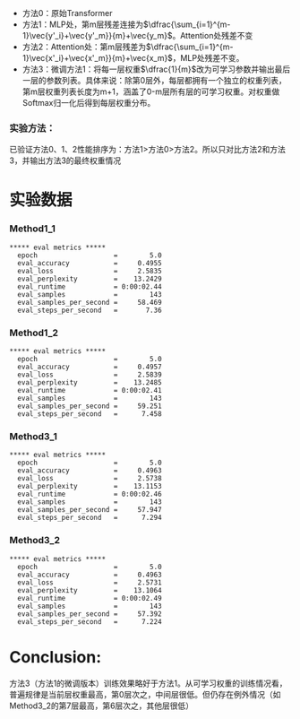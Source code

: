 * 方法0：原始Transformer
* 方法1：MLP处，第m层残差连接为$\dfrac{\sum_{i=1}^{m-1}\vec{y'_i}+\vec{y'_m}}{m}+\vec{y_m}$。Attention处残差不变
* 方法2：Attention处：第m层残差为$\dfrac{\sum_{i=1}^{m-1}\vec{x'_i}+\vec{x'_m}}{m}+\vec{x_m}$，MLP处残差不变。
* 方法3：微调方法1：将每一层权重$\dfrac{1}{m}$改为可学习参数并输出最后一层的参数列表。具体来说：除第0层外，每层都拥有一个独立的权重列表，第m层权重列表长度为m+1，涵盖了0-m层所有层的可学习权重。对权重做Softmax归一化后得到每层权重分布。


### 实验方法：
已验证方法0、1、2性能排序为：方法1>方法0>方法2。所以只对比方法2和方法3，并输出方法3的最终权重情况

# 实验数据

### Method1_1
```
***** eval metrics *****
  epoch                   =        5.0
  eval_accuracy           =     0.4955
  eval_loss               =     2.5835
  eval_perplexity         =    13.2429
  eval_runtime            = 0:00:02.44
  eval_samples            =        143
  eval_samples_per_second =     58.469
  eval_steps_per_second   =       7.36
```

### Method1_2
```
***** eval metrics *****
  epoch                   =        5.0
  eval_accuracy           =     0.4957
  eval_loss               =     2.5839
  eval_perplexity         =    13.2485
  eval_runtime            = 0:00:02.41
  eval_samples            =        143
  eval_samples_per_second =     59.251
  eval_steps_per_second   =      7.458
```

### Method3_1
```
***** eval metrics *****
  epoch                   =        5.0
  eval_accuracy           =     0.4963
  eval_loss               =     2.5738
  eval_perplexity         =    13.1153
  eval_runtime            = 0:00:02.46
  eval_samples            =        143
  eval_samples_per_second =     57.947
  eval_steps_per_second   =      7.294
```

### Method3_2
```
***** eval metrics *****
  epoch                   =        5.0
  eval_accuracy           =     0.4963
  eval_loss               =     2.5731
  eval_perplexity         =    13.1064
  eval_runtime            = 0:00:02.49
  eval_samples            =        143
  eval_samples_per_second =     57.392
  eval_steps_per_second   =      7.224
```


# Conclusion:

方法3（方法1的微调版本）训练效果略好于方法1。从可学习权重的训练情况看，普遍规律是当前层权重最高，第0层次之，中间层很低。但仍存在例外情况（如Method3_2的第7层最高，第6层次之，其他层很低）